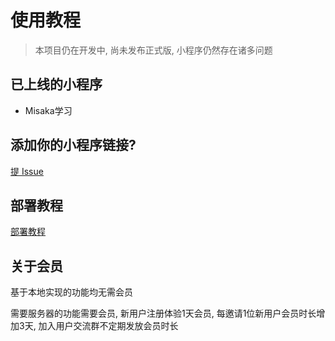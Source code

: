 # 使用教程

> 本项目仍在开发中, 尚未发布正式版, 小程序仍然存在诸多问题

## 已上线的小程序

+ Misaka学习

## 添加你的小程序链接?

[提 Issue](https://github.com/YangRucheng/Chaoxing-WechatMiniProgram/issues/new)

## 部署教程

[部署教程](./develop.md)

## 关于会员

基于本地实现的功能均无需会员

需要服务器的功能需要会员, 新用户注册体验1天会员, 每邀请1位新用户会员时长增加3天, 加入用户交流群不定期发放会员时长
